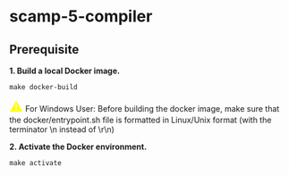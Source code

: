 # scamp-5-compiler

## Prerequisite

**1. Build a local Docker image.**

```shell
make docker-build
```

<span style="color: yellow; font-size: 24px;">&#x26A0;</span> For Windows User:
Before building the docker image, make sure that the docker/entrypoint.sh file is formatted in Linux/Unix format (with the terminator \n instead of \r\n)

**2. Activate the Docker environment.**

```shell
make activate
```
